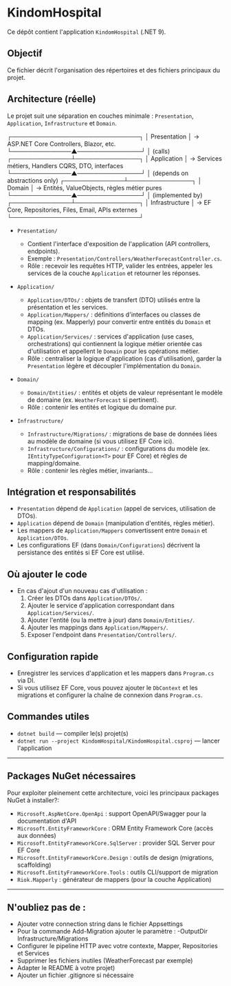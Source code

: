﻿# KindomHospital

Ce dépôt contient l'application `KindomHospital` (.NET 9).

## Objectif

Ce fichier décrit l'organisation des répertoires et des fichiers principaux du projet.

## Architecture (réelle)

Le projet suit une séparation en couches  minimale : `Presentation`, `Application`, `Infrastructure` et `Domain`.


┌──────────────────────────────┐
│          Presentation        │  → ASP.NET Core Controllers, Blazor, etc.
└──────────────▲───────────────┘
               │ (calls)
┌──────────────┴───────────────┐
│         Application          │  → Services métiers, Handlers CQRS, DTO, interfaces
└──────────────▲───────────────┘
               │ (depends on abstractions only)
┌──────────────┴───────────────┐
│           Domain             │  → Entités, ValueObjects, règles métier pures
└──────────────▲───────────────┘
               │ (implemented by)
┌──────────────┴───────────────┐
│        Infrastructure        │  → EF Core, Repositories, Files, Email, APIs externes
└──────────────────────────────┘



- `Presentation/`
  - Contient l'interface d'exposition de l'application (API controllers, endpoints).
  - Exemple : `Presentation/Controllers/WeatherForecastController.cs`.
  - Rôle : recevoir les requêtes HTTP, valider les entrées, appeler les services de la couche `Application` et retourner les réponses.

- `Application/`
  - `Application/DTOs/` : objets de transfert (DTO) utilisés entre la présentation et les services.
  - `Application/Mappers/` : définitions d'interfaces ou classes de mapping (ex. Mapperly) pour convertir entre entités du `Domain` et DTOs.
  - `Application/Services/` : services d'application (use cases, orchestrations) qui contiennent la logique métier orientée cas d'utilisation et appellent le `Domain` pour les opérations métier.
  - Rôle : centraliser la logique d'application (cas d'utilisation), garder la `Presentation` légère et découpler l'implémentation du `Domain`.

- `Domain/`
  - `Domain/Entities/` : entités et objets de valeur représentant le modèle de domaine (ex. `WeatherForecast` si pertinent).
  - Rôle : contenir les entités et logique du domaine pur.

- `Infrastructure/`
  - `Infrastructure/Migrations/` : migrations de base de données liées au modèle de domaine (si vous utilisez EF Core ici).
  - `Infrastructure/Configurations/` : configurations du modèle (ex. `IEntityTypeConfiguration<T>` pour EF Core) et règles de mapping/domaine.
  - Rôle : contenir les règles métier, invariants...

## Intégration et responsabilités

- `Presentation` dépend de `Application` (appel de services, utilisation de DTOs).
- `Application` dépend de `Domain` (manipulation d'entités, règles métier).
- Les mappers de `Application/Mappers` convertissent entre `Domain` et `Application/DTOs`.
- Les configurations EF (dans `Domain/Configurations`) décrivent la persistance des entités si EF Core est utilisé.

## Où ajouter le code

- En cas d'ajout d'un nouveau cas d'utilisation :
  1. Créer les DTOs dans `Application/DTOs/`.
  2. Ajouter le service d'application correspondant dans `Application/Services/`.
  3. Ajouter l'entité (ou la mettre à jour) dans `Domain/Entities/`.
  4. Ajouter les mappings dans `Application/Mappers/`.
  5. Exposer l'endpoint dans `Presentation/Controllers/`.

## Configuration rapide

- Enregistrer les services d'application et les mappers dans `Program.cs` via DI.
- Si vous utilisez EF Core, vous pouvez ajouter le `DbContext` et les migrations et configurer la chaîne de connexion dans `Program.cs`.

## Commandes utiles

- `dotnet build` — compiler le(s) projet(s)
- `dotnet run --project KindomHospital/KindomHospital.csproj` — lancer l'application

---

## Packages NuGet nécessaires

Pour exploiter pleinement cette architecture, voici les principaux packages NuGet à installer?:

- `Microsoft.AspNetCore.OpenApi` : support OpenAPI/Swagger pour la documentation d'API
- `Microsoft.EntityFrameworkCore` : ORM Entity Framework Core (accès aux données)
- `Microsoft.EntityFrameworkCore.SqlServer` : provider SQL Server pour EF Core
- `Microsoft.EntityFrameworkCore.Design` : outils de design (migrations, scaffolding)
- `Microsoft.EntityFrameworkCore.Tools` : outils CLI/support de migration
- `Riok.Mapperly` : générateur de mappers (pour la couche Application)


---

## N'oubliez pas de :

- Ajouter votre connection string dans le fichier Appsettings
- Pour la commande Add-Migration ajouter le paramètre : -OutputDir Infrastructure/Migrations
- Configurer le pipeline HTTP avec votre contexte, Mapper, Repositories et Services
- Supprimer les fichiers inutiles (WeatherForecast par exemple)
- Adapter le README à votre projet)
- Ajouter un fichier .gitignore si nécessaire

